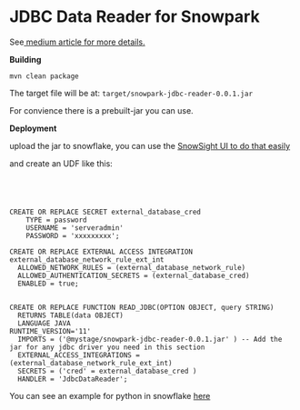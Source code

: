 # JDBC Data Reader for Snowpark

See[ medium article for more details.](https://medium.com/@orellabac/ingest-external-data-into-snowflake-with-snowpark-and-jdbc-eb487b61078c)

**Building**

```
mvn clean package
```

The target file will be at:  `target/snowpark-jdbc-reader-0.0.1.jar`

For convience there is a prebuilt-jar you can use.

**Deployment**

upload the jar to snowflake, you can use the [SnowSight UI to do that easily ](https://docs.snowflake.com/en/user-guide/data-load-local-file-system-stage-ui)

and create an UDF like this:

```




CREATE OR REPLACE SECRET external_database_cred
    TYPE = password
    USERNAME = 'serveradmin'
    PASSWORD = 'xxxxxxxxx';

CREATE OR REPLACE EXTERNAL ACCESS INTEGRATION external_database_network_rule_ext_int
  ALLOWED_NETWORK_RULES = (external_database_network_rule)
  ALLOWED_AUTHENTICATION_SECRETS = (external_database_cred)
  ENABLED = true;


CREATE OR REPLACE FUNCTION READ_JDBC(OPTION OBJECT, query STRING)
  RETURNS TABLE(data OBJECT)
  LANGUAGE JAVA
RUNTIME_VERSION='11'
  IMPORTS = ('@mystage/snowpark-jdbc-reader-0.0.1.jar' ) -- Add the jar for any jdbc driver you need in this section
  EXTERNAL_ACCESS_INTEGRATIONS = (external_database_network_rule_ext_int)
  SECRETS = ('cred' = external_database_cred )
  HANDLER = 'JdbcDataReader';
```
You can see an example for python in snowflake [here](https://github.com/Snowflake-Labs/snowpark-extensions-py/blob/main/extras/jdbc_read/using_jdbc_reader_notebook.ipynb)

